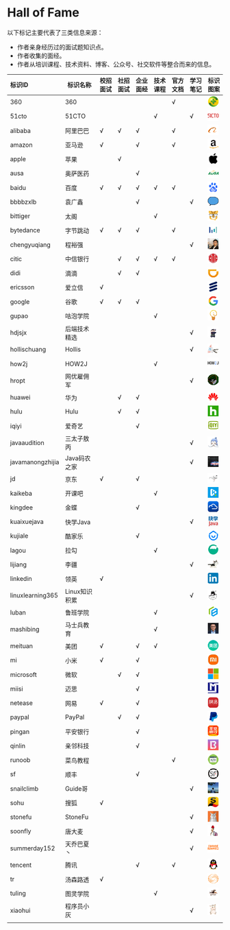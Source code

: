 # Hall of Fame

以下标记主要代表了三类信息来源：

- 作者亲身经历过的面试题知识点。
- 作者收集的面经。
- 作者从培训课程、技术资料、博客、公众号、社交软件等整合而来的信息。

| 标识ID           | 标识名称      | 校招面试 | 社招面试 | 企业面经 | 技术课程 | 官方文档 | 学习笔记 | 标识图案                                   |
| :--------------- | ------------- | -------- | -------- | -------- | -------- | -------- | -------- | ------------------------------------------ |
| 360              | 360           |          |          |          |          | √        |          | <img src="./icons/360.gif" />              |
| 51cto            | 51CTO         |          |          |          | √        |          | √        | <img src="./icons/51cto.gif" />            |
| alibaba          | 阿里巴巴      | √        | √        | √        |          | √        |          | <img src="./icons/alibaba.gif" />          |
| amazon           | 亚马逊        | √        |          | √        |          | √        |          | <img src="./icons/amazon.gif" />           |
| apple            | 苹果          |          | √        |          |          |          |          | <img src="./icons/apple.gif" />            |
| ausa             | 奥萨医药      |          |          | √        |          |          |          | <img src="./icons/ausa.gif" />             |
| baidu            | 百度          | √        | √        | √        | √        | √        |          | <img src="./icons/baidu.gif" />            |
| bbbbzxlb         | 袁广鑫        |          |          | √        |          |          | √        | <img src="./icons/bbbbzxlb.gif" />         |
| bittiger         | 太阁          |          |          |          | √        |          |          | <img src="./icons/bittiger.gif" />         |
| bytedance        | 字节跳动      | √        | √        | √        |          | √        |          | <img src="./icons/bytedance.gif" />        |
| chengyuqiang     | 程裕强        |          |          |          |          |          | √        | <img src="./icons/chengyuqiang.gif" />     |
| citic            | 中信银行      |          | √        | √        | √        | √        |          | <img src="./icons/citic.gif" />            |
| didi             | 滴滴          |          | √        | √        |          |          |          | <img src="./icons/didi.gif" />             |
| ericsson         | 爱立信        | √        |          |          |          |          |          | <img src="./icons/ericsson.gif" />         |
| google           | 谷歌          | √        | √        | √        |          |          |          | <img src="./icons/google.gif" />           |
| gupao            | 咕泡学院      |          |          |          | √        |          |          | <img src="./icons/gupao.gif" />            |
| hdjsjx           | 后端技术精选  |          |          |          |          |          | √        | <img src="./icons/hdjsjx.gif" />           |
| hollischuang     | Hollis        |          |          |          |          |          | √        | <img src="./icons/hollischuang.gif" />     |
| how2j            | HOW2J         |          |          |          | √        |          |          | <img src="./icons/how2j.gif" />            |
| hropt            | 网优雇佣军    |          |          |          |          |          | √        | <img src="./icons/hropt.gif" />            |
| huawei           | 华为          |          | √        | √        |          |          |          | <img src="./icons/huawei.gif" />           |
| hulu             | Hulu          |          | √        | √        |          |          |          | <img src="./icons/hulu.gif" />             |
| iqiyi            | 爱奇艺        |          |          | √        |          |          |          | <img src="./icons/iqiyi.gif" />            |
| javaaudition     | 三太子敖丙    |          |          |          |          |          | √        | <img src="./icons/javaaudition.gif" />     |
| javamanongzhijia | Java码农之家  |          |          |          |          |          | √        | <img src="./icons/javamanongzhijia.gif" /> |
| jd               | 京东          | √        |          | √        |          |          |          | <img src="./icons/jd.gif" />               |
| kaikeba          | 开课吧        |          |          |          | √        |          |          | <img src="./icons/kaikeba.gif" />          |
| kingdee          | 金蝶          |          |          | √        |          |          |          | <img src="./icons/kingdee.gif" />          |
| kuaixuejava      | 快学Java      |          |          |          |          |          | √        | <img src="./icons/kuaixuejava.gif" />      |
| kujiale          | 酷家乐        |          |          | √        |          |          |          | <img src="./icons/kujiale.gif" />          |
| lagou            | 拉勾          |          |          |          | √        |          |          | <img src="./icons/lagou.gif" />            |
| lijiang          | 李疆          |          |          |          |          |          | √        | <img src="./icons/lijiang.gif" />          |
| linkedin         | 领英          | √        |          |          |          |          |          | <img src="./icons/linkedin.gif" />         |
| linuxlearning365 | Linux知识积累 |          |          |          |          |          | √        | <img src="./icons/linuxlearning365.gif" /> |
| luban            | 鲁班学院      |          |          |          | √        |          |          | <img src="./icons/luban.gif" />            |
| mashibing        | 马士兵教育    |          |          |          | √        |          |          | <img src="./icons/mashibing.gif" />        |
| meituan          | 美团          | √        |          | √        | √        |          |          | <img src="./icons/meituan.gif" />          |
| mi               | 小米          | √        |          | √        |          |          |          | <img src="./icons/mi.gif" />               |
| microsoft        | 微软          |          | √        | √        |          |          |          | <img src="./icons/microsoft.gif" />        |
| miisi            | 迈思          |          |          | √        |          |          |          | <img src="./icons/miisi.gif" />            |
| netease          | 网易          | √        |          | √        |          |          |          | <img src="./icons/netease.gif" />          |
| paypal           | PayPal        |          | √        | √        |          |          |          | <img src="./icons/paypal.gif" />           |
| pingan           | 平安银行      |          |          | √        |          |          |          | <img src="./icons/pingan.gif" />           |
| qinlin           | 亲邻科技      |          |          | √        |          |          |          | <img src="./icons/qinlin.gif" />           |
| runoob           | 菜鸟教程      |          |          |          |          | √        |          | <img src="./icons/runoob.gif" />           |
| sf               | 顺丰          |          |          | √        |          |          |          | <img src="./icons/sf.gif" />               |
| snailclimb       | Guide哥       |          |          |          |          |          | √        | <img src="./icons/snailclimb.gif" />       |
| sohu             | 搜狐          | √        |          |          |          |          |          | <img src="./icons/sohu.gif" />             |
| stonefu          | StoneFu       |          |          |          |          |          | √        | <img src="./icons/stonefu.gif" />          |
| soonfly          | 唐大麦        |          |          |          |          |          | √        | <img src="./icons/soonfly.gif" />          |
| summerday152     | 天乔巴夏丶    |          |          |          |          |          | √        | <img src="./icons/summerday152.gif" />     |
| tencent          | 腾讯          |          |          | √        |          | √        |          | <img src="./icons/tencent.gif" />          |
| tr               | 汤森路透      | √        |          |          |          |          |          | <img src="./icons/tr.gif" />               |
| tuling           | 图灵学院      |          |          |          | √        |          |          | <img src="./icons/tuling.gif" />           |
| xiaohui          | 程序员小灰    |          |          |          |          |          | √        | <img src="./icons/xiaohui.gif" />          |
|                  |               |          |          |          |          |          |          |                                            |


